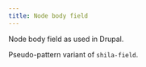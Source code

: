 ```yaml
---
title: Node body field
---
```

Node body field as used in Drupal.

Pseudo-pattern variant of `shila-field`.

